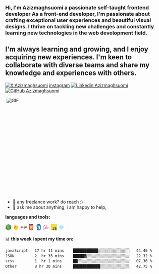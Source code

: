 ### Hi, I'm **Azizmaghsuomi** a passionate self-taught frontend developer As a front-end developer, I'm passionate about crafting exceptional user experiences and beautiful visual designs. I thrive on tackling new challenges and constantly learning new technologies in the web development field.

## I'm always learning and growing, and I enjoy acquiring new experiences. I'm keen to collaborate with diverse teams and share my knowledge and experiences with others.

[![X:Azizmaghsuomi](https://img.shields.io/twitter/follow/azizmaghsuomi?style=social)](https://x.com/Azizmaghsuomi?s=09)
[instagram](https://www.instagram.com/aziz_maghsuomi?igsh=dnpteHB2bWdpdnpy)
[![Linkedin:Azizmaghsuomi](https://img.shields.io/badge/-azizmaghsuomi-blue?style=flat-square&logo=Linkedin&logoColor=white&link=https://www.linkedin.com/in/aziz-maghsuomi-375537302/)]([https://www.linkedin.com/in/azizmaghsuomi/](https://www.linkedin.com/in/aziz-maghsuomi-375537302/))
[![GitHub Azizmaghsuomi](https://img.shields.io/github/followers/thaiane?label=follow&style=social)](https://github.com/azizmaghsuomi)

  <img align="right" alt="GIF" src="https://github.com/abhisheknaiidu/abhisheknaiidu/blob/master/code.gif?raw=true" width="500" height="320" />
  
- 💼 any freelance work? do reach :)
- 💬 ask me about anything, i am happy to help;

**languages and tools:**  


<code><img height="20" src="https://raw.githubusercontent.com/github/explore/80688e429a7d4ef2fca1e82350fe8e3517d3494d/topics/nodejs/nodejs.png"></code>
<code><img height="20" src="https://raw.githubusercontent.com/github/explore/80688e429a7d4ef2fca1e82350fe8e3517d3494d/topics/firebase/firebase.png"></code>
<code><img height="20" src="https://raw.githubusercontent.com/github/explore/80688e429a7d4ef2fca1e82350fe8e3517d3494d/topics/git/git.png"></code>
<code><img height="20" src="https://raw.githubusercontent.com/github/explore/80688e429a7d4ef2fca1e82350fe8e3517d3494d/topics/html/html.png"></code>
<code><img height="20" src="https://raw.githubusercontent.com/github/explore/80688e429a7d4ef2fca1e82350fe8e3517d3494d/topics/css/css.png"></code>
<code><img height="20" src="https://raw.githubusercontent.com/github/explore/80688e429a7d4ef2fca1e82350fe8e3517d3494d/topics/sass/sass.png"></code>
<code><img height="20" src="https://raw.githubusercontent.com/github/explore/80688e429a7d4ef2fca1e82350fe8e3517d3494d/topics/javascript/javascript.png"></code>
<code><img height="20" src="https://raw.githubusercontent.com/github/explore/80688e429a7d4ef2fca1e82350fe8e3517d3494d/topics/react/react.png"></code>


📊 **this week i spent my time on:**
<!--START_SECTION:waka-->

```txt
javaScript   17 hr 11 mins    ███████████░░░░░░░░░░░░░░   44.46 %
JSON         2  hr 35 mins    █████▓░░░░░░░░░░░░░░░░░░░   22.32 %
scss         1  hr 1 mins     ██░░░░░░░░░░░░░░░░░░░░░░░   07.36 %
Other        8 hr 30 mins     ████████████░░░░░░░░░░░░░   42.75 %
```

<!--END_SECTION:waka-->


